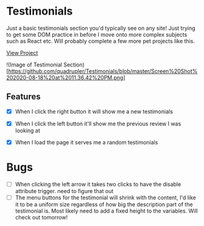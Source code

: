 # Testimonials
Just a basic testimonials section you'd typically see on any site! Just trying to get some DOM practice in before I move onto more complex subjects such as React etc. Will probably complete a few more pet projects like this.

[View Project](https://quadrupler.github.io/Testimonials/)

!(Image of Testimonial Section)[https://github.com/quadrupler/Testimonials/blob/master/Screen%20Shot%202020-08-18%20at%2011.36.42%20PM.png]
## Features

- [x] When I click the right button it will show me a new testimonials
- [x] When I click the left button it'll show me the previous review I was looking at
- [x] When I load the page it serves me a random testimonials


# Bugs

- [ ] When clicking the left arrow it takes two clicks to have the disable attribute trigger. need to figure that out
- [ ] The menu buttons for the testimonial will shrink with the content, I'd like it to be a uniform size regardless of how big the description part of the testimonial is. Most likely need to add a fixed height to the variables. Will check out tomorrow!
